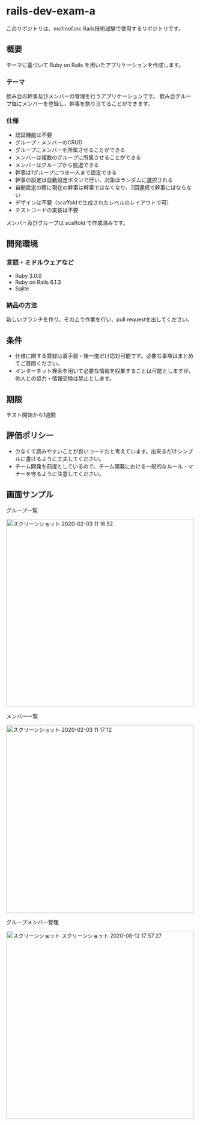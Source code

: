 # rails-dev-exam-a

このリポジトリは、mofmof.inc Rails技術試験で使用するリポジトリです。

## 概要

テーマに基づいて Ruby on Rails を用いたアプリケーションを作成します。

### テーマ

飲み会の幹事及びメンバーの管理を行うアプリケーションです。
飲み会グループ毎にメンバーを登録し、幹事を割り当てることができます。

### 仕様

- 認証機能は不要
- グループ・メンバーのCRUD
- グループにメンバーを所属させることができる
- メンバーは複数のグループに所属させることができる
- メンバーはグループから脱退できる
- 幹事は1グループにつき一人まで設定できる
- 幹事の設定は自動設定ボタンで行い、対象はランダムに選択される
- 自動設定の際に現在の幹事は幹事ではなくなり、2回連続で幹事にはならない
- デザインは不要（scaffoldで生成されたレベルのレイアウトで可）
- テストコードの実装は不要

メンバー及びグループは scaffold で作成済みです。

## 開発環境

### 言語・ミドルウェアなど

- Ruby 3.0.0
- Ruby on Rails 6.1.3
- Sqlite

### 納品の方法

新しいブランチを作り、その上で作業を行い、pull requestを出してください。

## 条件

- 仕様に関する質疑は着手前・後一度だけ応対可能です。必要な事項はまとめてご質問ください。
- インターネット検索を用いて必要な情報を収集することは可能としますが、他人との協力・情報交換は禁止とします。

## 期限

テスト開始から1週間

## 評価ポリシー

- 少なくて読みやすいことが良いコードだと考えています。出来るだけシンプルに書けるように工夫してください。
- チーム開発を前提としているので、チーム開発における一般的なルール・マナーを守るように注意してください。

## 画面サンプル

グループ一覧

<img width="500" alt="スクリーンショット 2020-02-03 11 16 52" src="https://user-images.githubusercontent.com/37338201/73620879-2be98c00-4677-11ea-8df6-1f66790fdfc0.png">


メンバー一覧

<img width="500" alt="スクリーンショット 2020-02-03 11 17 12" src="https://user-images.githubusercontent.com/37338201/73620884-2ee47c80-4677-11ea-95be-50eea00b47d5.png">


グループメンバー管理

<img width="500" alt="スクリーンショット スクリーンショット 2020-08-12 17 57 27" src="https://user-images.githubusercontent.com/1617885/89998193-2cb74680-dcc8-11ea-876f-2455372e78ee.png">
